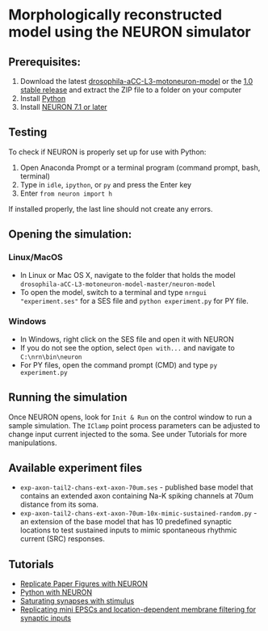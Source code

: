 # Morphologically reconstructed model using the NEURON simulator

## Prerequisites:

1. Download the latest [drosophila-aCC-L3-motoneuron-model](https://github.com/cengique/drosophila-aCC-L3-motoneuron-model/archive/master.zip)
or the [1.0 stable release](https://github.com/cengique/drosophila-aCC-L3-motoneuron-model/archive/v1.0.zip) and extract the ZIP file to a folder on your computer
1. Install [Python](https://www.python.org/downloads/) 
1. Install [NEURON 7.1 or later](http://www.neuron.yale.edu/neuron/)

## Testing

To check if NEURON is properly set up for use with Python:
 1. Open Anaconda Prompt or a terminal program (command prompt, bash, terminal)
 2. Type in `idle`, `ipython`, or `py` and press the Enter key
 3. Enter `from neuron import h`
 
If installed properly, the last line should not create any errors.

## Opening the simulation:

### Linux/MacOS
- In Linux or Mac OS X, navigate to the folder that holds the model ```drosophila-aCC-L3-motoneuron-model-master/neuron-model``` 
- To open the model, switch to a terminal and type ```nrngui "experiment.ses"``` for a SES file and ```python experiment.py``` for PY file.

### Windows
- In Windows, right click on the SES file and open it with NEURON
- If you do not see the option, select `Open with...` and navigate to `C:\nrn\bin\neuron`
- For PY files, open the command prompt (CMD) and type ```py experiment.py```

## Running the simulation
Once NEURON opens, look for `Init & Run` on the control window to run
a sample simulation. The `IClamp` point process parameters can be
adjusted to change input current injected to the soma. See under
Tutorials for more manipulations.

## Available experiment files

- `exp-axon-tail2-chans-ext-axon-70um.ses` - published base model that contains an extended axon containing Na-K spiking channels at 70um distance from its soma.
- `exp-axon-tail2-chans-ext-axon-70um-10x-mimic-sustained-random.py` - an extension of the base model that has 10 predefined synaptic locations to test sustained inputs to mimic spontaneous rhythmic current (SRC) responses.

## Tutorials

- [Replicate Paper Figures with NEURON](tutorial-replicate-paper-figure/README.md)
- [Python with NEURON](tutorial-python-neuron/README.md)
- [Saturating synapses with stimulus](tutorial-synaptic-saturation/README.md)
- [Replicating mini EPSCs and location-dependent membrane filtering for synaptic inputs](tutorial-synapse-activation/README.md)
